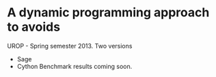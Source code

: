 A dynamic programming approach to avoids
=================
UROP - Spring semester 2013.
Two versions
* Sage
* Cython
Benchmark results coming soon.
